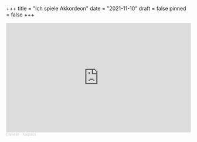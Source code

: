 +++
title = "Ich spiele Akkordeon"
date = "2021-11-10"
draft = false
pinned = false
+++
<iframe width="100%" height="300" scrolling="no" frameborder="no" allow="autoplay" src="https://w.soundcloud.com/player/?url=https%3A//api.soundcloud.com/tracks/1157366215%3Fsecret_token%3Ds-jOrrrjMVXqx&color=%23ff5500&auto_play=false&hide_related=false&show_comments=true&show_user=true&show_reposts=false&show_teaser=true&visual=true"></iframe><div style="font-size: 10px; color: #cccccc;line-break: anywhere;word-break: normal;overflow: hidden;white-space: nowrap;text-overflow: ellipsis; font-family: Interstate,Lucida Grande,Lucida Sans Unicode,Lucida Sans,Garuda,Verdana,Tahoma,sans-serif;font-weight: 100;"><a href="https://soundcloud.com/user-387292072" title="Danielle" target="_blank" style="color: #cccccc; text-decoration: none;">Danielle</a> · <a href="https://soundcloud.com/user-387292072/kaipaus/s-jOrrrjMVXqx" title="Kaipaus" target="_blank" style="color: #cccccc; text-decoration: none;">Kaipaus</a></div>